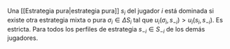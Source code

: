 Una [[Estrategia pura|estrategia pura]] $s_{i}$ del jugador $i$ está dominada si existe otra estrategia mixta o pura $\sigma_{i} \in \Delta S_{i}$ tal que $u_{i}(\sigma_{i}, s_{-i}) > u_{i}(s_{i}, s_{-i})$. Es estricta. Para todos los perfiles de estrategia $s_{-i}\in S_{-i}$ de los demás jugadores.

